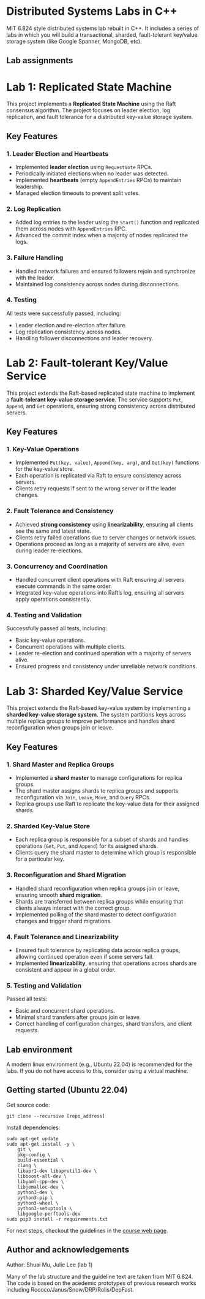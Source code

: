 
#  Distributed Systems Labs in C++

MIT 6.824 style distributed systems lab rebuilt in C++.
It includes a series of labs in which you will build a transactional, sharded, fault-tolerant key/value storage system (like Google Spanner, MongoDB, etc). 

## Lab assignments

# Lab 1: Replicated State Machine

This project implements a **Replicated State Machine** using the Raft consensus algorithm. The project focuses on leader election, log replication, and fault tolerance for a distributed key-value storage system.

## Key Features

### 1. Leader Election and Heartbeats
- Implemented **leader election** using `RequestVote` RPCs.
- Periodically initiated elections when no leader was detected.
- Implemented **heartbeats** (empty `AppendEntries` RPCs) to maintain leadership.
- Managed election timeouts to prevent split votes.

### 2. Log Replication
- Added log entries to the leader using the `Start()` function and replicated them across nodes with `AppendEntries` RPC.
- Advanced the commit index when a majority of nodes replicated the logs.

### 3. Failure Handling
- Handled network failures and ensured followers rejoin and synchronize with the leader.
- Maintained log consistency across nodes during disconnections.

### 4. Testing
All tests were successfully passed, including:
- Leader election and re-election after failure.
- Log replication consistency across nodes.
- Handling follower disconnections and leader recovery.

# Lab 2: Fault-tolerant Key/Value Service

This project extends the Raft-based replicated state machine to implement a **fault-tolerant key-value storage service**. The service supports `Put`, `Append`, and `Get` operations, ensuring strong consistency across distributed servers.

## Key Features

### 1. Key-Value Operations
- Implemented `Put(key, value)`, `Append(key, arg)`, and `Get(key)` functions for the key-value store.
- Each operation is replicated via Raft to ensure consistency across servers.
- Clients retry requests if sent to the wrong server or if the leader changes.

### 2. Fault Tolerance and Consistency
- Achieved **strong consistency** using **linearizability**, ensuring all clients see the same and latest state.
- Clients retry failed operations due to server changes or network issues.
- Operations proceed as long as a majority of servers are alive, even during leader re-elections.

### 3. Concurrency and Coordination
- Handled concurrent client operations with Raft ensuring all servers execute commands in the same order.
- Integrated key-value operations into Raft’s log, ensuring all servers apply operations consistently.

### 4. Testing and Validation
Successfully passed all tests, including:
- Basic key-value operations.
- Concurrent operations with multiple clients.
- Leader re-election and continued operation with a majority of servers alive.
- Ensured progress and consistency under unreliable network conditions.
# Lab 3: Sharded Key/Value Service

This project extends the Raft-based key-value system by implementing a **sharded key-value storage system**. The system partitions keys across multiple replica groups to improve performance and handles shard reconfiguration when groups join or leave.

## Key Features

### 1. Shard Master and Replica Groups
- Implemented a **shard master** to manage configurations for replica groups.
- The shard master assigns shards to replica groups and supports reconfiguration via `Join`, `Leave`, `Move`, and `Query` RPCs.
- Replica groups use Raft to replicate the key-value data for their assigned shards.

### 2. Sharded Key-Value Store
- Each replica group is responsible for a subset of shards and handles operations (`Get`, `Put`, and `Append`) for its assigned shards.
- Clients query the shard master to determine which group is responsible for a particular key.

### 3. Reconfiguration and Shard Migration
- Handled shard reconfiguration when replica groups join or leave, ensuring smooth **shard migration**.
- Shards are transferred between replica groups while ensuring that clients always interact with the correct group.
- Implemented polling of the shard master to detect configuration changes and trigger shard migrations.

### 4. Fault Tolerance and Linearizability
- Ensured fault tolerance by replicating data across replica groups, allowing continued operation even if some servers fail.
- Implemented **linearizability**, ensuring that operations across shards are consistent and appear in a global order.

### 5. Testing and Validation
Passed all tests:
- Basic and concurrent shard operations.
- Minimal shard transfers after groups join or leave.
- Correct handling of configuration changes, shard transfers, and client requests.

## Lab environment

A modern linux environment (e.g., Ubuntu 22.04) is recommended for the labs. If you do not have access to this, consider using a virtual machine. 

## Getting started (Ubuntu 22.04)

Get source code:
```
git clone --recursive [repo_address]
```

Install dependencies:
```
sudo apt-get update
sudo apt-get install -y \
    git \
    pkg-config \
    build-essential \
    clang \
    libapr1-dev libaprutil1-dev \
    libboost-all-dev \
    libyaml-cpp-dev \
    libjemalloc-dev \
    python3-dev \
    python3-pip \
    python3-wheel \
    python3-setuptools \
    libgoogle-perftools-dev
sudo pip3 install -r requirements.txt
```

For next steps, checkout the guidelines in the [course web page](http://mpaxos.com/teaching/ds/22fa/labs.html).

## Author and acknowledgements
Author: Shuai Mu, Julie Lee (lab 1)

Many of the lab structure and the guideline text are taken from MIT 6.824. The code is based on the acedemic prototypes of previous research works including Rococo/Janus/Snow/DRP/Rolis/DepFast.
